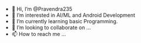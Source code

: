 - 👋 Hi, I’m @Pravendra235
- 👀 I’m interested in AI/ML and Android Development
- 🌱 I’m currently learning basic Programming.
- 💞️ I’m looking to collaborate on ...
- 📫 How to reach me ...
    

<!---
Pravendra235/Pravendra235 is a ✨ special ✨ repository because its `README.md` (this file) appears on your GitHub profile.
You can click the Preview link to take a look at your changes.
--->

